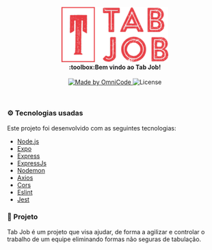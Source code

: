 <h4 align="center">
  <img src="./img/Logo.svg" width="250px"/><br>
  :toolbox:<b>Bem vindo ao Tab Job!</b>
</h4>

<p align=center>
  <a href="#">
    <img alt="Made by OmniCode" src="https://img.shields.io/badge/Made%20by-OmniCode-red">
  </a>
  <img alt="License" src="https://img.shields.io/badge/license-MIT-red">
</p>

<br>

### :gear: Tecnologias usadas
Este projeto foi desenvolvido com as seguintes tecnologias:
- [Node.js](https://nodejs.org/en/)
- [Expo](https://expo.io/)
- [Express](https://expressjs.com/pt-br/)
- [ExpressJs](https://expressjs.com/pt-br/)
- [Nodemon](https://www.npmjs.com/package/nodemon)
- [Axios](https://www.npmjs.com/package/axios)
- [Cors](https://www.npmjs.com/package/cors)
- [Eslint](https://www.npmjs.com/package/eslint)
- [Jest](https://www.npmjs.com/package/jest)

### :muscle: Projeto
Tab Job é um projeto que visa ajudar, de forma a agilizar e controlar o trabalho
de um equipe eliminando formas não seguras de tabulação.